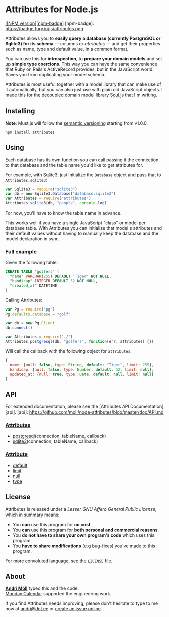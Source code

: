 Attributes for Node.js
======================
[![NPM version][npm-badge]](http://badge.fury.io/js/attributes)
[npm-badge]: https://badge.fury.io/js/attributes.png

Attributes allows you to **easily query a database (currently PostgreSQL or
Sqlite3) for its schema** — columns or *attributes* — and get their properties
such as name, type and default value, in a common format.

You can use this for **introspection**, to **prepare your domain models** and
set up **simple type coercions**.  This way you can have the same convenience
that Ruby on Rails's ActiveRecord provides, but in the JavaScript world. Saves
you from duplicating your model schema.

Attributes is most useful together with a model library that can make use of
it automatically, but you can also just use with plain old JavaScript objects.
I made this for the decoupled domain model library [Soul.js][soul.js] that I'm
writing.

[soul.js]: https://github.com/moll/js-soul


Installing
----------
**Note**: Must.js will follow the [semantic versioning](http://semver.org/)
starting from v1.0.0.

```
npm install attributes
```


Using
-----
Each database has its own function you can call passing it the connection to
that database and the table name you'd like to get attributes for. 

For example, with Sqlite3, just initialize the `Database` object and pass that
to `Attributes.sqlite3`:
```javascript
var Sqlite3 = require("sqlite3")
var db = new Sqlite3.Database("database.sqlite3")
var Attributes = require("attributes")
Attributes.sqlite3(db, "people", console.log)
```

For now, you'll have to know the table name in advance.

This works well if you have a single JavaScript "class" or model per database
table. With Attributes you can initialize that model's attributes and their
default values without having to manually keep the database and the model
declaration in sync.

### Full example
Given the following table:
```sql
CREATE TABLE "golfers" (
  "name" VARCHAR(255) DEFAULT 'Tiger' NOT NULL,
  "handicap" INTEGER DEFAULT 52 NOT NULL,
  "created_at" DATETIME
)
```

Calling Attributes:
```javascript
var Pg = require("pg")
Pg.defaults.database = "golf"

var db = new Pg.Client
db.connect()

var Attributes = require("./")
Attributes.postgresql(db, "golfers", function(err, attributes) {})
```

Will call the callback with the following object for `attributes`:
```javascript
{
  name: {null: false, type: String, default: "Tiger", limit: 255},
  handicap: {null: false, type: Number, default: 52, limit: null},
  updated_at: {null: true, type: Date, default: null, limit: null}
}
```


API
---
For extended documentation, please see the [Attributes API Documentation][api].
[api]: https://github.com/moll/node-attributes/blob/master/doc/API.md

### [Attributes](https://github.com/moll/node-attributes/blob/master/doc/API.md#Attributes)
- [postgresql](https://github.com/moll/node-attributes/blob/master/doc/API.md#Attributes.postgresql)(connection, tableName, callback)
- [sqlite3](https://github.com/moll/node-attributes/blob/master/doc/API.md#Attributes.sqlite3)(connection, tableName, callback)

### [Attribute](https://github.com/moll/node-attributes/blob/master/doc/API.md#Attribute)
- [default](https://github.com/moll/node-attributes/blob/master/doc/API.md#attribute.default)
- [limit](https://github.com/moll/node-attributes/blob/master/doc/API.md#attribute.limit)
- [null](https://github.com/moll/node-attributes/blob/master/doc/API.md#attribute.null)
- [type](https://github.com/moll/node-attributes/blob/master/doc/API.md#attribute.type)


License
-------
Attributes is released under a *Lesser GNU Affero General Public License*, which
in summary means:

- You **can** use this program for **no cost**.
- You **can** use this program for **both personal and commercial reasons**.
- You **do not have to share your own program's code** which uses this program.
- You **have to share modifications** (e.g bug-fixes) you've made to this
  program.

For more convoluted language, see the `LICENSE` file.


About
-----
**[Andri Möll](http://themoll.com)** typed this and the code.  
[Monday Calendar](https://mondayapp.com) supported the engineering work.

If you find Attributes needs improving, please don't hesitate to type to me now
at [andri@dot.ee](mailto:andri@dot.ee) or [create an issue
online](https://github.com/moll/node-attributes/issues).

